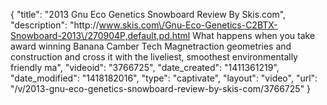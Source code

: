 {
    "title": "2013 Gnu Eco Genetics Snowboard Review By Skis.com",
    "description": "http:\/\/www.skis.com\/Gnu-Eco-Genetics-C2BTX-Snowboard-2013\/270904P,default,pd.html  What happens when you take award winning Banana Camber Tech Magnetraction geometries and construction and cross it with the liveliest, smoothest environmentally friendly ma",
    "videoid": "3766725",
    "date_created": "1411361219",
    "date_modified": "1418182016",
    "type": "captivate",
    "layout": "video",
    "url": "\/v\/2013-gnu-eco-genetics-snowboard-review-by-skis-com\/3766725"
}
